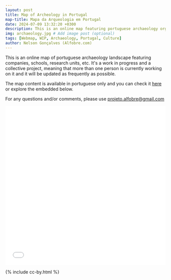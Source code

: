 ```yaml
---
layout: post
title: Map of Archeology in Portugal
map-title: Mapa da Arqueologia em Portugal
date: 2024-07-09 13:32:20 +0300
description: This is an online map featuring portuguese archaeology organizations. # Add post description (optional)
img: archaeology.jpg # Add image post (optional)
tags: [Webmap, WIP, Archaeology, Portugal, Culture]
author: Nelson Gonçalves (Alfobre.com) 
---
```


This is an online map of portuguese archaeology landscape featuring companies, schools, research units, etc. It's a work in progress and a collective project, meaning that more than one person is currently working on it and it will be updated as frequently as possible.

The map content is available in portuguese only and you can check it [here](https://umap.openstreetmap.fr/en/map/mapa-da-arqueologia-em-portugal_1092410) or explore the embedded below.

For any questions and/or comments, please use projeto.alfobre@gmail.com

<iframe width="100%" height="500px" frameborder="0" allowfullscreen allow="geolocation" src="//umap.openstreetmap.fr/en/map/mapa-da-arqueologia-em-portugal_1092410?scaleControl=false&miniMap=false&scrollWheelZoom=true&zoomControl=false&editMode=disabled&moreControl=true&searchControl=null&tilelayersControl=null&embedControl=false&datalayersControl=true&onLoadPanel=undefined&captionBar=false&captionMenus=true&measureControl=false&fullscreenControl=null&editinosmControl=false"></iframe>


{% include cc-by.html %}



